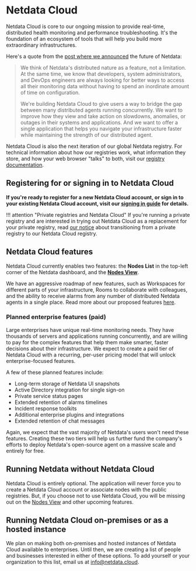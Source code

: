 # Netdata Cloud

Netdata Cloud is core to our ongoing mission to provide real-time, distributed health monitoring and performance troubleshooting. It's the foundation of an ecosystem of tools that will help you build more extraordinary infrastructures.

Here's a quote from the [post where we announced](https://blog.netdata.cloud/posts/netdata-cloud-announcement/) the future of Netdata:

> We think of Netdata's distributed nature as a feature, not a limitation. At the same time, we know that developers, system administrators, and DevOps engineers are always looking for better ways to access all their monitoring data without having to spend an inordinate amount of time on configuration.
>
> We're building Netdata Cloud to give users a way to bridge the gap between many distributed agents running concurrently. We want to improve how they view and take action on slowdowns, anomalies, or outages in their systems and applications. And we want to offer a single application that helps you navigate your infrastructure faster while maintaining the strength of our distributed agent.

Netdata Cloud is also the next iteration of our global Netdata registry. For technical information about how our registries work, what information they store, and how your web browser "talks" to both, visit our [registry documentation](../../registry).


## Registering for or signing in to Netdata Cloud

**If you're ready to register for a new Netdata Cloud account, or sign in to your existing Netdata Cloud account, visit our [signing in guide](signing-in.md) for details.**

!!! attention "Private registries and Netdata Cloud"
    If you're running a private registry and are interested in trying out Netdata Cloud as a replacement for your private registry, read [our notice](signing-in.md#private-registries-and-netdata-cloud) about transitioning from a private registry to our Netdata Cloud registry.


## Netdata Cloud features

Netdata Cloud currently enables two features: the **Nodes List** in the top-left corner of the Netdata dashboard, and the [**Nodes View**](nodes-view.md).

We have an aggressive roadmap of new features, such as Workspaces for different parts of your infrastructure, Rooms to collaborate with colleagues, and the ability to receive alarms from any number of distributed Netdata agents in a single place. Read more about our proposed features [here](https://blog.netdata.cloud/posts/netdata-cloud-announcement/#what-features-will-netdata-cloud-offer).


### Planned enterprise features (paid)

Large enterprises have unique real-time monitoring needs. They have thousands of servers and applications running concurrently, and are willing to pay for the complex features that help them make smarter, faster decisions about their infrastructure. We expect to create a paid tier of Netdata Cloud with a recurring, per-user pricing model that will unlock enterprise-focused features.

A few of these planned features include:

- Long-term storage of Netdata UI snapshots
- Active Directory integration for single sign-on
- Private service status pages
- Extended retention of alarms timelines
- Incident response toolkits
- Additional enterprise plugins and integrations
- Extended retention of chat messages

Again, we expect that the vast majority of Netdata's users won't need these features. Creating these two tiers will help us further fund the company's efforts to deploy Netdata's open-source agent on a massive scale and entirely for free.


## Running Netdata without Netdata Cloud

Netdata Cloud is entirely optional. The application will never force you to create a Netdata Cloud account or associate nodes with the public registries. But, if you choose not to use Netdata Cloud, you will be missing out on the [Nodes View](nodes-view.md) and other upcoming features.


## Running Netdata Cloud on-premises or as a hosted instance

We plan on making both on-premises and hosted instances of Netdata Cloud available to enterprises. Until then, we are creating a list of people and businesses interested in either of these options. To add yourself or your organization to this list, email us at [info@netdata.cloud](mailto:info@netdata.cloud).
